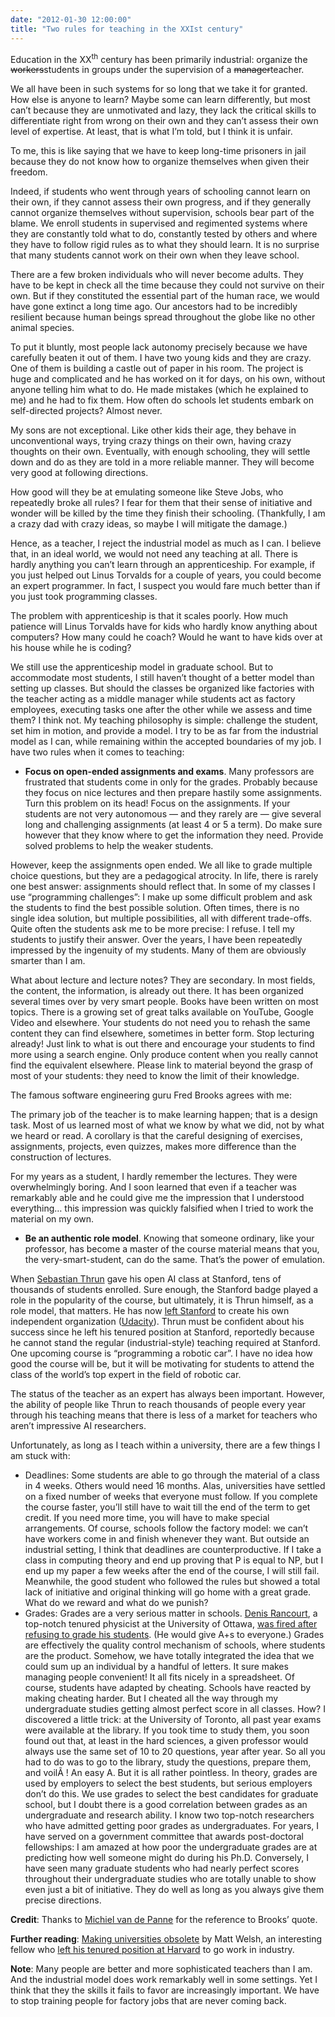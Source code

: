 ```yaml
---
date: "2012-01-30 12:00:00"
title: "Two rules for teaching in the XXIst century"
---
```




Education in the XX<sup>th</sup> century has been primarily industrial: organize the <del datetime="2012-01-27T13:58:46+00:00">workers</del>students in groups under the supervision of a <del datetime="2012-01-27T13:58:46+00:00">manager</del>teacher.

We all have been in such systems for so long that we take it for granted. How else is anyone to learn? Maybe some can learn differently, but most can&rsquo;t because they are unmotivated and lazy, they lack the critical skills to differentiate right from wrong on their own and they can&rsquo;t assess their own level of expertise. At least, that is what I&rsquo;m told, but I think it is unfair.

To me, this is like saying that we have to keep long-time prisoners in jail because they do not know how to organize themselves when given their freedom.

Indeed, if students who went through years of schooling cannot learn on their own, if they cannot assess their own progress, and if they generally cannot organize themselves without supervision, schools bear part of the blame. We enroll students in supervised and regimented systems where they are constantly told what to do, constantly tested by others and where they have to follow rigid rules as to what they should learn. It is no surprise that many students cannot work on their own when they leave school. 

There are a few broken individuals who will never become adults. They have to be kept in check all the time because they could not survive on their own. But if they constituted the essential part of the human race, we would have gone extinct a long time ago. Our ancestors had to be incredibly resilient because human beings spread throughout the globe like no other animal species.

To put it bluntly, most people lack autonomy precisely because we have carefully beaten it out of them. I have two young kids and they are crazy. One of them is building a castle out of paper in his room. The project is huge and complicated and he has worked on it for days, on his own, without anyone telling him what to do. He made mistakes (which he explained to me) and he had to fix them. How often do schools let students embark on self-directed projects? Almost never. 

My sons are not exceptional. Like other kids their age, they behave in unconventional ways, trying crazy things on their own, having crazy thoughts on their own. Eventually, with enough schooling, they will settle down and do as they are told in a more reliable manner. They will become very good at following directions.

How good will they be at emulating someone like Steve Jobs, who repeatedly broke all rules? I fear for them that their sense of initiative and wonder will be killed by the time they finish their schooling. (Thankfully, I am a crazy dad with crazy ideas, so maybe I will mitigate the damage.)

Hence, as a teacher, I reject the industrial model as much as I can. I believe that, in an ideal world, we would not need any teaching at all. There is hardly anything you can&rsquo;t learn through an apprenticeship. For example, if you just helped out Linus Torvalds for a couple of years, you could become an expert programmer. In fact, I suspect you would fare much better than if you just took programming classes.

The problem with apprenticeship is that it scales poorly. How much patience will Linus Torvalds have for kids who hardly know anything about computers? How many could he coach? Would he want to have kids over at his house while he is coding?

We still use the apprenticeship model in graduate school. But to accommodate most students, I still haven&rsquo;t thought of a better model than setting up classes. But should the classes be organized like factories with the teacher acting as a middle manager while students act as factory employees, executing tasks one after the other while we assess and time them? I think not. My teaching philosophy is simple: challenge the student, set him in motion, and provide a model. I try to be as far from the industrial model as I can, while remaining within the accepted boundaries of my job. I have two rules when it comes to teaching:

- __Focus on open-ended assignments and exams__. Many professors are frustrated that students come in only for the grades. Probably because they focus on nice lectures and then prepare hastily some assignments. Turn this problem on its head! Focus on the assignments. If your students are not very autonomous &mdash; and they rarely are &mdash; give several long and challenging assignments (at least 4 or 5 a term). Do make sure however that they know where to get the information they need. Provide solved problems to help the weaker students.

However, keep the assignments open ended. We all like to grade multiple choice questions, but they are a pedagogical atrocity. In life, there is rarely one best answer: assignments should reflect that. In some of my classes I use &ldquo;programming challenges&rdquo;: I make up some difficult problem and ask the students to find the best possible solution. Often times, there is no single idea solution, but multiple possibilities, all with different trade-offs. Quite often the students ask me to be more precise: I refuse. I tell my students to justify their answer. Over the years, I have been repeatedly impressed by the ingenuity of my students. Many of them are obviously smarter than I am.

What about lecture and lecture notes? They are secondary. In most fields, the content, the information, is already out there. It has been organized several times over by very smart people. Books have been written on most topics. There is a growing set of great talks available on YouTube, Google Video and elsewhere. Your students do not need you to rehash the same content they can find elsewhere, sometimes in better form. Stop lecturing already! Just link to what is out there and encourage your students to find more using a search engine. Only produce content when you really cannot find the equivalent elsewhere. Please link to material beyond the grasp of most of your students: they need to know the limit of their knowledge.

The famous software engineering guru Fred Brooks agrees with me:

> 
The primary job of the teacher is to make learning happen; that is a design task. Most of us learned most of what we know by what we did, not by what we heard or read. A corollary is that the careful designing of exercises, assignments, projects, even quizzes, makes more difference than the construction of lectures. 


For my years as a student, I hardly remember the lectures. They were overwhelmingly boring. And I soon learned that even if a teacher was remarkably able and he could give me the impression that I understood everything&hellip; this impression was quickly falsified when I tried to work the material on my own.
- __Be an authentic role model__. Knowing that someone ordinary, like your professor, has become a master of the course material means that you, the very-smart-student, can do the same. That&rsquo;s the power of emulation.

When [Sebastian Thrun](https://en.wikipedia.org/wiki/Sebastian_Thrun) gave his open AI class at Stanford, tens of thousands of students enrolled. Sure enough, the Stanford badge played a role in the popularity of the course, but ultimately, it is Thrun himself, as a role model, that matters. He has now [left Stanford](http://blogs.reuters.com/felix-salmon/2012/01/23/udacity-and-the-future-of-online-universities/) to create his own independent organization ([Udacity](http://www.udacity.com/)). Thrun must be confident about his success since he left his tenured position at Stanford, reportedly because he cannot stand the regular (industrial-style) teaching required at Stanford. One upcoming course is &ldquo;programming a robotic car&rdquo;. I have no idea how good the course will be, but it will be motivating for students to attend the class of the world&rsquo;s top expert in the field of robotic car. 

The status of the teacher as an expert has always been important. However, the ability of people like Thrun to reach thousands of people every year through his teaching means that there is less of a market for teachers who aren&rsquo;t impressive AI researchers.


Unfortunately, as long as I teach within a university, there are a few things I am stuck with:

- Deadlines: Some students are able to go through the material of a class in 4 weeks. Others would need 16 months. Alas, universities have settled on a fixed number of weeks that everyone must follow. If you complete the course faster, you&rsquo;ll still have to wait till the end of the term to get credit. If you need more time, you will have to make special arrangements. Of course, schools follow the factory model: we can&rsquo;t have workers come in and finish whenever they want. But outside an industrial setting, I think that deadlines are counterproductive. If I take a class in computing theory and end up proving that P is equal to NP, but I end up my paper a few weeks after the end of the course, I will still fail. Meanwhile, the good student who followed the rules but showed a total lack of initiative and original thinking will go home with a great grade. What do we reward and what do we punish? 
- Grades: Grades are a very serious matter in schools. [Denis Rancourt](https://activistteacher.blogspot.com/), a top-notch tenured physicist at the University of Ottawa, [was fired after refusing to grade his students](/lemire/blog/archives/2009/01/13/must-a-professor-grade-his-students/). (He would give A+s to everyone.) Grades are effectively the quality control mechanism of schools, where students are the product. Somehow, we have totally integrated the idea that we could sum up an individual by a handful of letters. It sure makes managing people convenient! It all fits nicely in a spreadsheet. Of course, students have adapted by cheating. Schools have reacted by making cheating harder. But I cheated all the way through my undergraduate studies getting almost perfect score in all classes. How? I discovered a little trick: at the University of Toronto, all past year exams were available at the library. If you took time to study them, you soon found out that, at least in the hard sciences, a given professor would always use the same set of 10 to 20 questions, year after year. So all you had to do was to go to the library, study the questions, prepare them, and voilÃ ! An easy A. But it is all rather pointless. In theory, grades are used by employers to select the best students, but serious employers don&rsquo;t do this. We use grades to select the best candidates for graduate school, but I doubt there is a good correlation between grades as an undergraduate and research ability. I know two top-notch researchers who have admitted getting poor grades as undergraduates. For years, I have served on a government committee that awards post-doctoral fellowships: I am amazed at how poor the undergraduate grades are at predicting how well someone might do during his Ph.D. Conversely, I have seen many graduate students who had nearly perfect scores throughout their undergraduate studies who are totally unable to show even just a bit of initiative. They do well as long as you always give them precise directions. 


__Credit__: Thanks to [Michiel van de Panne](http://www.cs.ubc.ca/~van/) for the reference to Brooks&rsquo; quote.

__Further reading__: [Making universities obsolete](https://matt-welsh.blogspot.com/2012/01/making-universities-obsolete.html) by Matt Welsh, an interesting fellow who [left his tenured position at Harvard](/lemire/blog/2010/11/22/why-you-may-not-like-your-job-even-though-everyone-envies-you/) to go work in industry.

__Note__: Many people are better and more sophisticated teachers than I am. And the industrial model does work remarkably well in some settings. Yet I think that they the skills it fails to favor are increasingly important. We have to stop training people for factory jobs that are never coming back.

